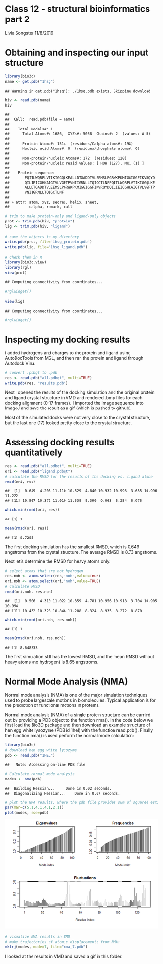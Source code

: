 Class 12 - structural bioinformatics part 2
================
Livia Songster
11/8/2019

# Obtaining and inspecting our input structure

``` r
library(bio3d)
name <- get.pdb("1hsg")
```

    ## Warning in get.pdb("1hsg"): ./1hsg.pdb exists. Skipping download

``` r
hiv <- read.pdb(name)
hiv
```

    ## 
    ##  Call:  read.pdb(file = name)
    ## 
    ##    Total Models#: 1
    ##      Total Atoms#: 1686,  XYZs#: 5058  Chains#: 2  (values: A B)
    ## 
    ##      Protein Atoms#: 1514  (residues/Calpha atoms#: 198)
    ##      Nucleic acid Atoms#: 0  (residues/phosphate atoms#: 0)
    ## 
    ##      Non-protein/nucleic Atoms#: 172  (residues: 128)
    ##      Non-protein/nucleic resid values: [ HOH (127), MK1 (1) ]
    ## 
    ##    Protein sequence:
    ##       PQITLWQRPLVTIKIGGQLKEALLDTGADDTVLEEMSLPGRWKPKMIGGIGGFIKVRQYD
    ##       QILIEICGHKAIGTVLVGPTPVNIIGRNLLTQIGCTLNFPQITLWQRPLVTIKIGGQLKE
    ##       ALLDTGADDTVLEEMSLPGRWKPKMIGGIGGFIKVRQYDQILIEICGHKAIGTVLVGPTP
    ##       VNIIGRNLLTQIGCTLNF
    ## 
    ## + attr: atom, xyz, seqres, helix, sheet,
    ##         calpha, remark, call

``` r
# trim to make protein-only and ligand-only objects
prot <- trim.pdb(hiv, "protein")
lig <- trim.pdb(hiv, "ligand")

# save the objects to my directory
write.pdb(prot, file="1hsg_protein.pdb")
write.pdb(lig, file="1hsg_ligand.pdb")

# check them in R
library(bio3d.view)
library(rgl)
view(prot)
```

    ## Computing connectivity from coordinates...

``` r
#rglwidget()

view(lig)
```

    ## Computing connectivity from coordinates...

``` r
#rglwidget()
```

# Inspecting my docking results

I added hydrogens and charges to the protein and ligand using
AutoDocTools from MGL, and then ran the protein and ligand through
Autodock Vina.

``` r
# convert .pdbqt to .pdb
res <- read.pdb("all.pdbqt", multi=TRUE)
write.pdb(res, "results.pdb")
```

Next I opened the results of the docking simulation and the original
protein and ligand crystal structure in VMD and rendered .bmp files for
each docking alignment (0-17 frames). I imported the image sequence into
ImageJ and save the result as a gif (which is pushed to github).

Most of the simulated docks were not very close to the crystal
structure, but the last one (17) looked pretty close to the crystal
structure.

# Assessing docking results quantitatively

``` r
res <- read.pdb("all.pdbqt", multi=TRUE)
ori <- read.pdb("ligand.pdbqt")
# calculate the RMSD for the results of the docking vs. ligand alone
rmsd(ori, res)
```

    ##  [1]  0.649  4.206 11.110 10.529  4.840 10.932 10.993  3.655 10.996 11.222
    ## [11] 10.567 10.372 11.019 11.338  8.390  9.063  8.254  8.978

``` r
which.min(rmsd(ori, res))
```

    ## [1] 1

``` r
mean(rmsd(ori, res))
```

    ## [1] 8.7285

The first docking simulation has the smallest RMSD, which is 0.649
angstroms from the crystal structure. The average RMSD is 8.73
angstroms.

Next let’s determine the RMSD for heavy atoms only.

``` r
# select atoms that are not hydrogen
res.noh <- atom.select(res,"noh",value=TRUE)
ori.noh <- atom.select(ori,"noh",value=TRUE)
# calculate RMSD
rmsd(ori.noh, res.noh)
```

    ##  [1]  0.506  4.310 11.022 10.359  4.781 10.956 10.918  3.704 10.905 10.994
    ## [11] 10.432 10.328 10.846 11.208  8.324  8.935  8.272  8.870

``` r
which.min(rmsd(ori.noh, res.noh))
```

    ## [1] 1

``` r
mean(rmsd(ori.noh, res.noh))
```

    ## [1] 8.648333

The first simulation still has the lowest RMSD, and the mean RMSD
without heavy atoms (no hydrogen) is 8.65 angstroms.

# Normal Mode Analysis (NMA)

Normal mode analysis (NMA) is one of the major simulation techniques
used to probe largescale motions in biomolecules. Typical application is
for the prediction of functional motions in proteins.

Normal mode analysis (NMA) of a single protein structure can be carried
out by providing a PDB object to the function nma(). In the code below
we first load the Bio3D package and then download an example structure
of hen egg white lysozyme (PDB id 1hel) with the function read.pdb().
Finally the function nma() is used perform the normal mode calculation:

``` r
library(bio3d)
# download hen egg white lysozyme
pdb <- read.pdb("1HEL")
```

    ##   Note: Accessing on-line PDB file

``` r
# Calculate normal mode analysis
modes <- nma(pdb)
```

    ##  Building Hessian...     Done in 0.02 seconds.
    ##  Diagonalizing Hessian...    Done in 0.07 seconds.

``` r
# plot the NMA results, where the pdb file provides sum of squared estimate of errors (SSE)
par(mar=c(5.1,4.1,4.1,2.1))
plot(modes, sse=pdb)
```

![](class12_files/figure-gfm/unnamed-chunk-5-1.png)<!-- -->

``` r
# visualize NMA results in VMD
# make trajectories of atomic displacements from NMA:
mktrj(modes, mode=7, file="nma_7.pdb")
```

I looked at the results in VMD and saved a gif in this folder.
